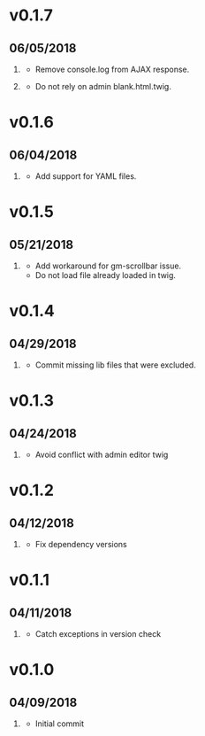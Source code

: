 # v0.1.7
##  06/05/2018

1. [](#maintainance)
    * Remove console.log from AJAX response.
    
2. [](#bugfix)
    * Do not rely on admin blank.html.twig.
    
# v0.1.6
##  06/04/2018

1. [](#new)
    * Add support for YAML files.
    
# v0.1.5
##  05/21/2018

1. [](#bugfix)
    * Add workaround for gm-scrollbar issue.
    * Do not load file already loaded in twig.

# v0.1.4
##  04/29/2018

1. [](#bugfix)
    * Commit missing lib files that were excluded.

# v0.1.3
##  04/24/2018

1. [](#bugfix)
    * Avoid conflict with admin editor twig 

# v0.1.2
##  04/12/2018

1. [](#bugfix)
    * Fix dependency versions 

# v0.1.1
##  04/11/2018

1. [](#bugfix)
    * Catch exceptions in version check 

# v0.1.0
##  04/09/2018

1. [](#new)
    * Initial commit
